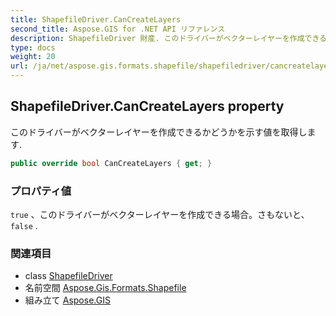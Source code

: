 ```yaml
---
title: ShapefileDriver.CanCreateLayers
second_title: Aspose.GIS for .NET API リファレンス
description: ShapefileDriver 財産. このドライバーがベクターレイヤーを作成できるかどうかを示す値を取得します.
type: docs
weight: 20
url: /ja/net/aspose.gis.formats.shapefile/shapefiledriver/cancreatelayers/
---
```

## ShapefileDriver.CanCreateLayers property

このドライバーがベクターレイヤーを作成できるかどうかを示す値を取得します.

```csharp
public override bool CanCreateLayers { get; }
```

### プロパティ値

`true` 、このドライバーがベクターレイヤーを作成できる場合。さもないと、`false` .

### 関連項目

* class [ShapefileDriver](../)
* 名前空間 [Aspose.Gis.Formats.Shapefile](../../shapefiledriver/)
* 組み立て [Aspose.GIS](../../../)


